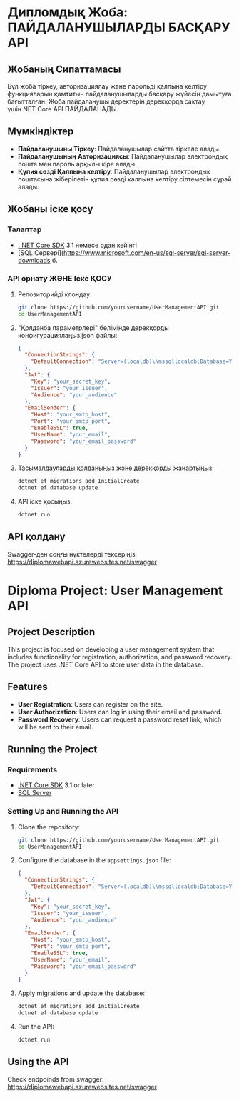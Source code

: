 # Дипломдық Жоба: ПАЙДАЛАНУШЫЛАРДЫ БАСҚАРУ API

## Жобаның Сипаттамасы

Бұл жоба тіркеу, авторизациялау және парольді қалпына келтіру функцияларын қамтитын пайдаланушыларды басқару жүйесін дамытуға бағытталған. Жоба пайдаланушы деректерін дерекқорда сақтау үшін.NET Core API ПАЙДАЛАНАДЫ.

## Мүмкіндіктер

- **Пайдаланушыны Тіркеу**: Пайдаланушылар сайтта тіркеле алады.
- **Пайдаланушының Авторизациясы**: Пайдаланушылар электрондық пошта мен пароль арқылы кіре алады.
- **Құпия сөзді Қалпына келтіру**: Пайдаланушылар электрондық поштасына жіберілетін құпия сөзді қалпына келтіру сілтемесін сұрай алады.

## Жобаны іске қосу

### Талаптар

- [. NET Core SDK](https://dotnet.microsoft.com/download) 3.1 немесе одан кейінгі
- [SQL Сервері](https://www.microsoft.com/en-us/sql-server/sql-server-downloads б.

### API орнату ЖӘНЕ Іске ҚОСУ

1. Репозиторийді клондау:

    ```sh
    git clone https://github.com/yourusername/UserManagementAPI.git
    cd UserManagementAPI
    ```

2. "Қолданба параметрлері" бөлімінде дерекқорды конфигурациялаңыз.json файлы:

    ```json
    {
      "ConnectionStrings": {
        "DefaultConnection": "Server=(localdb)\\mssqllocaldb;Database=YourDatabaseName;Trusted_Connection=True;MultipleActiveResultSets=true"
      },
      "Jwt": {
        "Key": "your_secret_key",
        "Issuer": "your_issuer",
        "Audience": "your_audience"
      },
      "EmailSender": {
        "Host": "your_smtp_host",
        "Port": "your_smtp_port",
        "EnableSSL": true,
        "UserName": "your_email",
        "Password": "your_email_password"
      }
    }
    ```

3. Тасымалдауларды қолданыңыз және дерекқорды жаңартыңыз:

     ```sh
    dotnet ef migrations add InitialCreate
    dotnet ef database update
    ```

4. API іске қосыңыз:

    ```sh
    dotnet run
    ```

## API қолдану

Swagger-ден соңғы нүктелерді тексеріңіз: https://diplomawebapi.azurewebsites.net/swagger


# Diploma Project: User Management API

## Project Description

This project is focused on developing a user management system that includes functionality for registration, authorization, and password recovery. The project uses .NET Core API to store user data in the database.

## Features

- **User Registration**: Users can register on the site.
- **User Authorization**: Users can log in using their email and password.
- **Password Recovery**: Users can request a password reset link, which will be sent to their email.

## Running the Project

### Requirements

- [.NET Core SDK](https://dotnet.microsoft.com/download) 3.1 or later
- [SQL Server](https://www.microsoft.com/en-us/sql-server/sql-server-downloads)

### Setting Up and Running the API

1. Clone the repository:

    ```sh
    git clone https://github.com/yourusername/UserManagementAPI.git
    cd UserManagementAPI
    ```

2. Configure the database in the `appsettings.json` file:

    ```json
    {
      "ConnectionStrings": {
        "DefaultConnection": "Server=(localdb)\\mssqllocaldb;Database=YourDatabaseName;Trusted_Connection=True;MultipleActiveResultSets=true"
      },
      "Jwt": {
        "Key": "your_secret_key",
        "Issuer": "your_issuer",
        "Audience": "your_audience"
      },
      "EmailSender": {
        "Host": "your_smtp_host",
        "Port": "your_smtp_port",
        "EnableSSL": true,
        "UserName": "your_email",
        "Password": "your_email_password"
      }
    }
    ```

3. Apply migrations and update the database:

    ```sh
    dotnet ef migrations add InitialCreate
    dotnet ef database update
    ```

4. Run the API:

    ```sh
    dotnet run
    ```

## Using the API

Check endpoinds from swagger: https://diplomawebapi.azurewebsites.net/swagger
